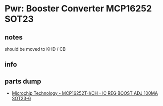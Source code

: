 # Pwr: Booster Converter MCP16252 SOT23

## notes

should be moved to KHD / CB

## info

## parts dump

- [Microchip Technology - MCP16252T-I/CH - IC REG BOOST ADJ 100MA SOT23-6](https://www.digikey.ca/en/products/detail/microchip-technology/MCP16252T-I-CH/4079882)
